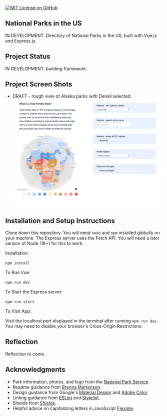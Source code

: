 [![MIT License on GitHub](https://img.shields.io/github/license/seankelliher/us-national-parks-api?style=flat-square)](/LICENSE.txt)
## National Parks in the US

IN DEVELOPMENT: Directory of National Parks in the US, built with Vue.js and Express.js.

## Project Status

IN DEVELOPMENT: building framework.

## Project Screen Shots

* DRAFT - rough view of Alaska parks with Denali selected.
![screen shot of project](/screenshots/us-national-parks-api-screenshot1.png?s=600)

## Installation and Setup Instructions

Clone down this repository. You will need `node` and `npm` installed globally on your machine. The Express server uses the Fetch API. You will need a later version of Node (18+) for this to work.

Installation:

`npm install`  

To Run Vue:

`npm run dev`   

To Start the Express server:

`npm run start`  

To Visit App:

Visit the localhost port displayed in the terminal after running `npm run dev`. You may need to disable your browser's Cross-Origin Restrictions.

## Reflection

Reflection to come.

## Acknowledgments

* Park information, photos, and logo from the [National Park Service](https://www.nps.gov/index.htm).
* Readme guidance from [Brenna Martenson](https://gist.github.com/martensonbj/6bf2ec2ed55f5be723415ea73c4557c4).
* Design guidance from Google's [Material Design](https://material.io/design) and [Adobe Color](https://color.adobe.com/trends).
* Linting guidance from [ESLint](https://eslint.org) and [Stylelint](https://stylelint.io).
* Shields from [Shields](https://shields.io).
* Helpful advice on capitalizing letters in JavaScript [Flexiple](https://flexiple.com/javascript/javascript-capitalize-first-letter).
